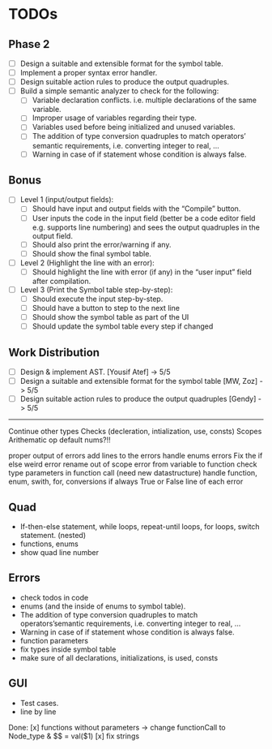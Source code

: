 # TODOs

## Phase 2

- [ ] Design a suitable and extensible format for the symbol table.
- [ ] Implement a proper syntax error handler.
- [ ] Design suitable action rules to produce the output quadruples.
- [ ] Build a simple semantic analyzer to check for the following:
  - [ ] Variable declaration conflicts. i.e. multiple declarations of the same variable.
  - [ ] Improper usage of variables regarding their type.
  - [ ] Variables used before being initialized and unused variables.
  - [ ] The addition of type conversion quadruples to match operators’ semantic requirements, i.e. converting integer to real, …
  - [ ] Warning in case of if statement whose condition is always false.

## Bonus

- [ ] Level 1 (input/output fields):
  - [ ] Should have input and output fields with the “Compile” button.
  - [ ] User inputs the code in the input field (better be a code editor field e.g. supports line numbering) and sees the output quadruples in the output field.
  - [ ] Should also print the error/warning if any.
  - [ ] Should show the final symbol table.
- [ ] Level 2 (Highlight the line with an error):
  - [ ] Should highlight the line with error (if any) in the “user input” field after compilation.
- [ ] Level 3 (Print the Symbol table step-by-step):
  - [ ] Should execute the input step-by-step.
  - [ ] Should have a button to step to the next line
  - [ ] Should show the symbol table as part of the UI
  - [ ] Should update the symbol table every step if changed

## Work Distribution

- [ ] Design & implement AST. [Yousif Atef] -> 5/5
- [ ] Design a suitable and extensible format for the symbol table [MW, Zoz] -> 5/5
- [ ] Design suitable action rules to produce the output quadruples [Gendy] -> 5/5

-------
Continue other types
Checks (decleration, intialization, use, consts)
Scopes
Arithematic op
default nums?!!

proper output of errors
add lines to the errors
handle enums errors
Fix the if else weird error
rename out of scope error from variable to function
check type parameters in function call (need new datastructure)
handle function, enum, swith, for,
conversions
if always True or False
line of each error

## Quad

- If-then-else statement, while loops, repeat-until loops, for loops, switch statement.   (nested)
- functions, enums
- show quad line number

## Errors

- check todos in code
- enums (and the inside of enums to symbol table).
- The addition of type conversion quadruples to match operators’semantic requirements, i.e. converting integer to real, ...
- Warning in case of if statement whose condition is always false.
- function parameters
- fix types inside symbol table
- make sure of all declarations, initializations, is used, consts

## GUI

- Test cases.
- line by line

Done:
[x] functions without parameters -> change functionCall to Node_type & $$ = val($1)
[x] fix strings
